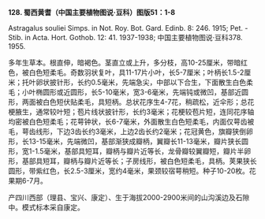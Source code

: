 **128. 蜀西黄耆（中国主要植物图说·豆科）图版51：1-8**

Astragalus souliei Simps. in Not. Roy. Bot. Gard. Edinb. 8: 246. 1915; Pet. -Stib. in Acta. Hort. Gothob. 12: 41. 1937-1938; 中国主要植物图说·豆科378. 1955.

多年生草本。根直伸，暗褐色。茎直立或上升，多分枝，高10-25厘米，带暗红色，被白色短柔毛。奇数羽状复叶，具11-17片小叶，长5-7厘米；叶柄长1.5-2厘米；托叶卵状披针形，长约0.5毫米，先端急尖，中部以下合生，下面散生白色柔毛；小叶椭圆形或近圆形，长5-10毫米，宽3-6毫米，先端钝或微凹，基部近圆形，两面被白色短伏贴柔毛，具短柄。总状花序生4-7花，稍疏松，近伞形；总花梗腋生，通常较叶短；苞片线状披针形，长约3毫米；花梗较苞片短，连同花序轴均密被白色短柔毛；花萼钟状，长6-7毫米，外面散生白色短柔毛，内面仅萼齿被毛，萼齿线形，下边3齿长约3毫米，上边2齿长约2毫米；花冠黄色，旗瓣狭倒卵形，长13-15毫米，先端微凹，基部渐狭成瓣柄，翼瓣长11-13毫米，瓣片狭长圆形，宽1-1.5毫米，基部具短耳，瓣柄与瓣片近等长，龙骨瓣较翼瓣短，瓣片半卵形，基部具短耳，瓣柄与瓣片近等长；子房线形，被白色短柔毛，具柄。荚果狭长圆形，带紫红色，长2.5-3厘米，宽约4毫米，果颈较宿萼稍短。种子10-20枚。花果期6-7月。

产四川西部（理县、宝兴、康定）、生于海拔2000-2900米间的山沟溪边及石隙中。模式标本采自康定。
